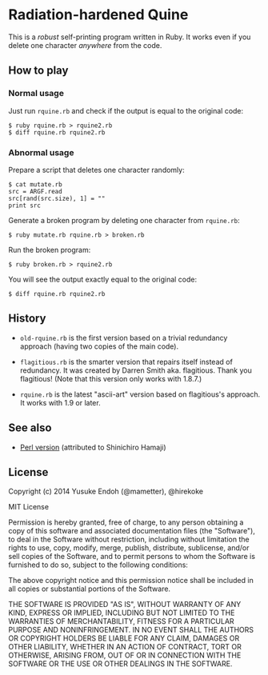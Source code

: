 # Radiation-hardened Quine

This is a *robust* self-printing program written in Ruby.
It works even if you delete one character *anywhere* from the code.

## How to play

### Normal usage

Just run `rquine.rb` and check if the output is equal to the original code:

    $ ruby rquine.rb > rquine2.rb
    $ diff rquine.rb rquine2.rb

### Abnormal usage

Prepare a script that deletes one character randomly:

    $ cat mutate.rb
    src = ARGF.read
    src[rand(src.size), 1] = ""
    print src

Generate a broken program by deleting one character from `rquine.rb`:

    $ ruby mutate.rb rquine.rb > broken.rb

Run the broken program:

    $ ruby broken.rb > rquine2.rb

You will see the output exactly equal to the original code:

    $ diff rquine.rb rquine2.rb

## History

  - `old-rquine.rb` is the first version based on a trivial redundancy approach
    (having two copies of the main code).

  - `flagitious.rb` is the smarter version that repairs itself instead of redundancy.
    It was created by Darren Smith aka. flagitious.  Thank you flagitious!
    (Note that this version only works with 1.8.7.)

  - `rquine.rb` is the latest "ascii-art" version based on flagitious's approach.
    It works with 1.9 or later.

## See also

  - [Perl version][1] (attributed to Shinichiro Hamaji)

[1]: http://d.hatena.ne.jp/shinichiro_h/20140220#1392834649

## License

Copyright (c) 2014 Yusuke Endoh (@mametter), @hirekoke

MIT License

Permission is hereby granted, free of charge, to any person obtaining
a copy of this software and associated documentation files (the
"Software"), to deal in the Software without restriction, including
without limitation the rights to use, copy, modify, merge, publish,
distribute, sublicense, and/or sell copies of the Software, and to
permit persons to whom the Software is furnished to do so, subject to
the following conditions:

The above copyright notice and this permission notice shall be
included in all copies or substantial portions of the Software.

THE SOFTWARE IS PROVIDED "AS IS", WITHOUT WARRANTY OF ANY KIND,
EXPRESS OR IMPLIED, INCLUDING BUT NOT LIMITED TO THE WARRANTIES OF
MERCHANTABILITY, FITNESS FOR A PARTICULAR PURPOSE AND
NONINFRINGEMENT. IN NO EVENT SHALL THE AUTHORS OR COPYRIGHT HOLDERS BE
LIABLE FOR ANY CLAIM, DAMAGES OR OTHER LIABILITY, WHETHER IN AN ACTION
OF CONTRACT, TORT OR OTHERWISE, ARISING FROM, OUT OF OR IN CONNECTION
WITH THE SOFTWARE OR THE USE OR OTHER DEALINGS IN THE SOFTWARE.
